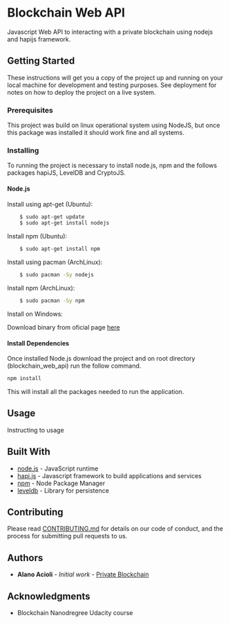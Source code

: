 # Blockchain Web API

Javascript Web API to interacting with a private blockchain using nodejs and hapijs framework.

## Getting Started

These instructions will get you a copy of the project up and running on your local machine for development and testing purposes. See deployment for notes on how to deploy the project on a live system.

### Prerequisites

This project was build on linux operational system using NodeJS, but once this package was installed it should work fine and all systems.

### Installing

To running the project is necessary to install node.js, npm and the follows packages hapiJS, LevelDB and CryptoJS.

#### Node.js

Install using apt-get (Ubuntu):

```bash
    $ sudo apt-get update
    $ sudo apt-get install nodejs
```
Install npm (Ubuntu):

```bash
    $ sudo apt-get install npm
```
Install using pacman (ArchLinux):

```bash
    $ sudo pacman -Sy nodejs
```
Install npm (ArchLinux):

```bash
    $ sudo pacman -Sy npm
```

Install on Windows:

Download binary from oficial page [here](https://nodejs.org/en/download/)


#### Install Dependencies

Once installed Node.js download the project and on root directory (blockchain_web_api) run the follow command.

```bash
npm install
```

This will install all the packages needed to run the application.

## Usage

Instructing to usage

## Built With

* [node.js](https://nodejs.org/en/) - JavaScript runtime    
* [hapi.js](https://hapijs.com/) - Javascript framework to build applications and services
* [npm](https://www.npmjs.com/) - Node Package Manager
* [leveldb](http://leveldb.org/) - Library for persistence

## Contributing

Please read [CONTRIBUTING.md](https://gist.github.com/PurpleBooth/b24679402957c63ec426) for details on our code of conduct, and the process for submitting pull requests to us.

## Authors

* **Alano Acioli** - *Initial work* - [Private Blockchain](https://github.com/aarodrigues/private_blockchain)

## Acknowledgments

* Blockchain Nanodregree Udacity course

